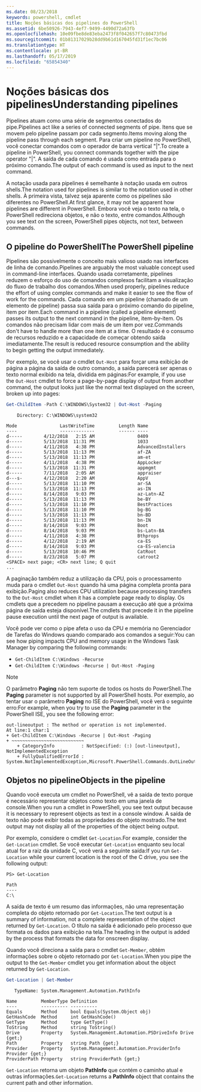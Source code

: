 ```yaml
---
ms.date: 08/23/2018
keywords: powershell, cmdlet
title: Noções básicas dos pipelines do PowerShell
ms.assetid: 6be50926-7943-4ef7-9499-4490d72a63fb
ms.openlocfilehash: 10e09fbe8de83eba2473f8f042657f7c80473fbd
ms.sourcegitcommit: 01b81317029b28dd9b61d167045fd31f1ec7bc06
ms.translationtype: HT
ms.contentlocale: pt-BR
ms.lasthandoff: 05/17/2019
ms.locfileid: "65854340"
---
```

# <a name="understanding-pipelines"></a><span data-ttu-id="181c7-103">Noções básicas dos pipelines</span><span class="sxs-lookup"><span data-stu-id="181c7-103">Understanding pipelines</span></span>

<span data-ttu-id="181c7-104">Pipelines atuam como uma série de segmentos conectados do pipe.</span><span class="sxs-lookup"><span data-stu-id="181c7-104">Pipelines act like a series of connected segments of pipe.</span></span> <span data-ttu-id="181c7-105">Itens que se movem pelo pipeline passam por cada segmento.</span><span class="sxs-lookup"><span data-stu-id="181c7-105">Items moving along the pipeline pass through each segment.</span></span> <span data-ttu-id="181c7-106">Para criar um pipeline no PowerShell, você conectar comandos com o operador de barra vertical "|".</span><span class="sxs-lookup"><span data-stu-id="181c7-106">To create a pipeline in PowerShell, you connect commands together with the pipe operator "|".</span></span> <span data-ttu-id="181c7-107">A saída de cada comando é usada como entrada para o próximo comando.</span><span class="sxs-lookup"><span data-stu-id="181c7-107">The output of each command is used as input to the next command.</span></span>

<span data-ttu-id="181c7-108">A notação usada para pipelines é semelhante à notação usada em outros shells.</span><span class="sxs-lookup"><span data-stu-id="181c7-108">The notation used for pipelines is similar to the notation used in other shells.</span></span> <span data-ttu-id="181c7-109">À primeira vista, talvez seja aparente como os pipelines são diferentes no PowerShell.</span><span class="sxs-lookup"><span data-stu-id="181c7-109">At first glance, it may not be apparent how pipelines are different in PowerShell.</span></span> <span data-ttu-id="181c7-110">Embora você veja o texto na tela, o PowerShell redireciona objetos, e não o texto, entre comandos.</span><span class="sxs-lookup"><span data-stu-id="181c7-110">Although you see text on the screen, PowerShell pipes objects, not text, between commands.</span></span>

## <a name="the-powershell-pipeline"></a><span data-ttu-id="181c7-111">O pipeline do PowerShell</span><span class="sxs-lookup"><span data-stu-id="181c7-111">The PowerShell pipeline</span></span>

<span data-ttu-id="181c7-112">Pipelines são possivelmente o conceito mais valioso usado nas interfaces de linha de comando.</span><span class="sxs-lookup"><span data-stu-id="181c7-112">Pipelines are arguably the most valuable concept used in command-line interfaces.</span></span> <span data-ttu-id="181c7-113">Quando usada corretamente, pipelines reduzem o esforço do uso de comandos complexos facilitam a visualização do fluxo de trabalho dos comandos.</span><span class="sxs-lookup"><span data-stu-id="181c7-113">When used properly, pipelines reduce the effort of using complex commands and make it easier to see the flow of work for the commands.</span></span> <span data-ttu-id="181c7-114">Cada comando em um pipeline (chamado de um elemento de pipeline) passa sua saída para o próximo comando do pipeline, item por item.</span><span class="sxs-lookup"><span data-stu-id="181c7-114">Each command in a pipeline (called a pipeline element) passes its output to the next command in the pipeline, item-by-item.</span></span> <span data-ttu-id="181c7-115">Os comandos não precisam lidar com mais de um item por vez.</span><span class="sxs-lookup"><span data-stu-id="181c7-115">Commands don't have to handle more than one item at a time.</span></span> <span data-ttu-id="181c7-116">O resultado é o consumo de recursos reduzido e a capacidade de começar obtendo saída imediatamente.</span><span class="sxs-lookup"><span data-stu-id="181c7-116">The result is reduced resource consumption and the ability to begin getting the output immediately.</span></span>

<span data-ttu-id="181c7-117">Por exemplo, se você usar o cmdlet `Out-Host` para forçar uma exibição de página a página da saída de outro comando, a saída parecerá ser apenas o texto normal exibido na tela, dividida em páginas:</span><span class="sxs-lookup"><span data-stu-id="181c7-117">For example, if you use the `Out-Host` cmdlet to force a page-by-page display of output from another command, the output looks just like the normal text displayed on the screen, broken up into pages:</span></span>

```powershell
Get-ChildItem -Path C:\WINDOWS\System32 | Out-Host -Paging
```

```Output
    Directory: C:\WINDOWS\system32

Mode                LastWriteTime         Length Name
----                -------------         ------ ----
d-----        4/12/2018   2:15 AM                0409
d-----        5/13/2018  11:31 PM                1033
d-----        4/11/2018   4:38 PM                AdvancedInstallers
d-----        5/13/2018  11:13 PM                af-ZA
d-----        5/13/2018  11:13 PM                am-et
d-----        4/11/2018   4:38 PM                AppLocker
d-----        5/13/2018  11:31 PM                appmgmt
d-----        7/11/2018   2:05 AM                appraiser
d---s-        4/12/2018   2:20 AM                AppV
d-----        5/13/2018  11:10 PM                ar-SA
d-----        5/13/2018  11:13 PM                as-IN
d-----        8/14/2018   9:03 PM                az-Latn-AZ
d-----        5/13/2018  11:13 PM                be-BY
d-----        5/13/2018  11:10 PM                BestPractices
d-----        5/13/2018  11:10 PM                bg-BG
d-----        5/13/2018  11:13 PM                bn-BD
d-----        5/13/2018  11:13 PM                bn-IN
d-----        8/14/2018   9:03 PM                Boot
d-----        8/14/2018   9:03 PM                bs-Latn-BA
d-----        4/11/2018   4:38 PM                Bthprops
d-----        4/12/2018   2:19 AM                ca-ES
d-----        8/14/2018   9:03 PM                ca-ES-valencia
d-----        5/13/2018  10:46 PM                CatRoot
d-----        8/23/2018   5:07 PM                catroot2
<SPACE> next page; <CR> next line; Q quit
...
```

<span data-ttu-id="181c7-118">A paginação também reduz a utilização da CPU, pois o processamento muda para o cmdlet `Out-Host` quando há uma página completa pronta para exibição.</span><span class="sxs-lookup"><span data-stu-id="181c7-118">Paging also reduces CPU utilization because processing transfers to the `Out-Host` cmdlet when it has a complete page ready to display.</span></span> <span data-ttu-id="181c7-119">Os cmdlets que a precedem no pipeline pausam a execução até que a próxima página de saída esteja disponível.</span><span class="sxs-lookup"><span data-stu-id="181c7-119">The cmdlets that precede it in the pipeline pause execution until the next page of output is available.</span></span>

<span data-ttu-id="181c7-120">Você pode ver como o pipe afeta o uso da CPU e memória no Gerenciador de Tarefas do Windows quando comparado aos comandos a seguir:</span><span class="sxs-lookup"><span data-stu-id="181c7-120">You can see how piping impacts CPU and memory usage in the Windows Task Manager by comparing the following commands:</span></span>

- `Get-ChildItem C:\Windows -Recurse`
- `Get-ChildItem C:\Windows -Recurse | Out-Host -Paging`

> [!NOTE]
> <span data-ttu-id="181c7-121">O parâmetro **Paging** não tem suporte de todos os hosts do PowerShell.</span><span class="sxs-lookup"><span data-stu-id="181c7-121">The **Paging** parameter is not supported by all PowerShell hosts.</span></span> <span data-ttu-id="181c7-122">Por exemplo, ao tentar usar o parâmetro **Paging** no ISE do PowerShell, você verá o seguinte erro:</span><span class="sxs-lookup"><span data-stu-id="181c7-122">For example, when you try to use the **Paging** parameter in the PowerShell ISE, you see the following error:</span></span>
>
> ```Output
> out-lineoutput : The method or operation is not implemented.
> At line:1 char:1
> + Get-ChildItem C:\Windows -Recurse | Out-Host -Paging
> + ~~~~~~~~~~~~~~~~~~~~~~~~~~~
>     + CategoryInfo          : NotSpecified: (:) [out-lineoutput], NotImplementedException
>     + FullyQualifiedErrorId : System.NotImplementedException,Microsoft.PowerShell.Commands.OutLineOutputCommand
> ```

## <a name="objects-in-the-pipeline"></a><span data-ttu-id="181c7-123">Objetos no pipeline</span><span class="sxs-lookup"><span data-stu-id="181c7-123">Objects in the pipeline</span></span>

<span data-ttu-id="181c7-124">Quando você executa um cmdlet no PowerShell, vê a saída de texto porque é necessário representar objetos como texto em uma janela de console.</span><span class="sxs-lookup"><span data-stu-id="181c7-124">When you run a cmdlet in PowerShell, you see text output because it is necessary to represent objects as text in a console window.</span></span> <span data-ttu-id="181c7-125">A saída de texto não pode exibir todas as propriedades do objeto mostrado.</span><span class="sxs-lookup"><span data-stu-id="181c7-125">The text output may not display all of the properties of the object being output.</span></span>

<span data-ttu-id="181c7-126">Por exemplo, considere o cmdlet `Get-Location`.</span><span class="sxs-lookup"><span data-stu-id="181c7-126">For example, consider the `Get-Location` cmdlet.</span></span> <span data-ttu-id="181c7-127">Se você executar `Get-Location` enquanto seu local atual for a raiz da unidade C, você verá a seguinte saída:</span><span class="sxs-lookup"><span data-stu-id="181c7-127">If you run `Get-Location` while your current location is the root of the C drive, you see the following output:</span></span>

```
PS> Get-Location

Path
----
C:\
```

<span data-ttu-id="181c7-128">A saída de texto é um resumo das informações, não uma representação completa do objeto retornado por `Get-Location`.</span><span class="sxs-lookup"><span data-stu-id="181c7-128">The text output is a summary of information, not a complete representation of the object returned by `Get-Location`.</span></span> <span data-ttu-id="181c7-129">O título na saída é adicionado pelo processo que formata os dados para exibição na tela.</span><span class="sxs-lookup"><span data-stu-id="181c7-129">The heading in the output is added by the process that formats the data for onscreen display.</span></span>

<span data-ttu-id="181c7-130">Quando você direciona a saída para o cmdlet `Get-Member`, obtém informações sobre o objeto retornado por `Get-Location`.</span><span class="sxs-lookup"><span data-stu-id="181c7-130">When you pipe the output to the `Get-Member` cmdlet you get information about the object returned by `Get-Location`.</span></span>

```powershell
Get-Location | Get-Member
```

```Output
   TypeName: System.Management.Automation.PathInfo

Name         MemberType Definition
----         ---------- ----------
Equals       Method     bool Equals(System.Object obj)
GetHashCode  Method     int GetHashCode()
GetType      Method     type GetType()
ToString     Method     string ToString()
Drive        Property   System.Management.Automation.PSDriveInfo Drive {get;}
Path         Property   string Path {get;}
Provider     Property   System.Management.Automation.ProviderInfo Provider {get;}
ProviderPath Property   string ProviderPath {get;}
```

<span data-ttu-id="181c7-131">`Get-Location` retorna um objeto **PathInfo** que contém o caminho atual e outras informações.</span><span class="sxs-lookup"><span data-stu-id="181c7-131">`Get-Location` returns a **PathInfo** object that contains the current path and other information.</span></span>
